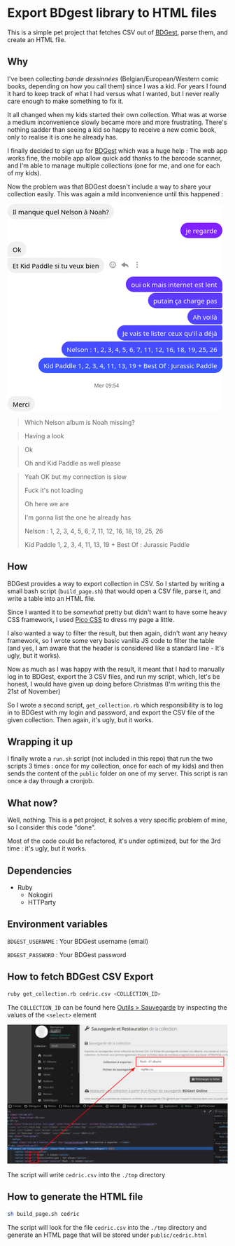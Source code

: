 # Export BDgest library to HTML files

This is a simple pet project that fetches CSV out of [BDGest](https://online.bdgest.com/), parse them, and create an HTML file.

## Why

I've been collecting _bande dessinnées_ (Belgian/European/Western comic books, depending on how you call them) since I was a kid. For years I found it hard to keep track of what I had versus what I wanted, but I never really care enough to make something to fix it.

It all changed when my kids started their own collection. What was at worse a medium inconvenience slowly became more and more frustrating. There's nothing sadder than seeing a kid so happy to receive a new comic book, only to realise it is one he already has.

I finally decided to sign up for [BDGest](https://online.bdgest.com/) which was a huge help : The web app works fine, the mobile app allow quick add thanks to the barcode scanner, and I'm able to manage multiple collections (one for me, and one for each of my kids).

Now the problem was that BDGest doesn't include a way to share your collection easily. This was again a mild inconvenience until this happened :

![How it started](./how-it-started.png "How it started")

> Which Nelson album is Noah missing?

> Having a look

> Ok
>
> Oh and Kid Paddle as well please

> Yeah OK but my connection is slow
>
> Fuck it's not loading
>
> Oh here we are
>
> I'm gonna list the one he already has
>
> Nelson : 1, 2, 3, 4, 5, 6, 7, 11, 12, 16, 18, 19, 25, 26
>
> Kid Paddle 1, 2, 3, 4, 11, 13, 19 + Best Of : Jurassic Paddle

## How

BDGest provides a way to export collection in CSV. So I started by writing a small bash script (`build_page.sh`) that would open a CSV file, parse it, and write a table into an HTML file.

Since I wanted it to be _somewhat_ pretty but didn't want to have some heavy CSS framework, I used [Pico CSS](https://picocss.com/) to dress my page a little.

I also wanted a way to filter the result, but then again, didn't want any heavy framework, so I wrote some very basic vanilla JS code to filter the table (and yes, I am aware that the header is considered like a standard line - It's ugly, but it works).

Now as much as I was happy with the result, it meant that I had to manually log in to BDGest, export the 3 CSV files, and run my script, which, let's be honest, I would have given up doing before Christmas (I'm writing this the 21st of November)

So I wrote a second script, `get_collection.rb` which responsibility is to log in to BDGest with my login and password, and export the CSV file of the given collection. Then again, it's ugly, but it works.

## Wrapping it up

I finally wrote a `run.sh` script (not included in this repo) that run the two scripts 3 times : once for my collection, once for each of my kids) and then sends the content of the `public` folder on one of my server.
This script is ran once a day through a cronjob.

## What now?

Well, nothing. This is a pet project, it solves a very specific problem of mine, so I consider this code "done".

Most of the code could be refactored, it's under optimized, but for the 3rd time : it's ugly, but it works.

## Dependencies

- Ruby
  - Nokogiri
  - HTTParty

## Environment variables

`BDGEST_USERNAME` : Your BDGest username (email)

`BDGEST_PASSWORD` : Your BDGest password

## How to fetch BDGest CSV Export

```sh
ruby get_collection.rb cedric.csv <COLLECTION_ID>
```

The `COLLECTION_ID` can be found here [Outils > Sauvegarde](https://online.bdgest.com/outils/sauvegarde) by inspecting the values of the `<select>` element

![Fetch collection IDs](./fetch-collection-ids.png)

The script will write `cedric.csv` into the `./tmp` directory

## How to generate the HTML file

```sh
sh build_page.sh cedric
```

The script will look for the file `cedric.csv` into the `./tmp` directory and generate an HTML page that will be stored under `public/cedric.html`
